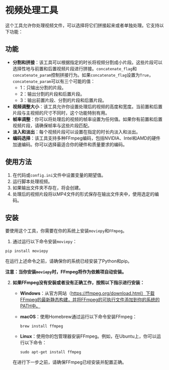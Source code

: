 # 视频处理工具

这个工具允许你处理视频文件，可以选择将它们拼接起来或者单独处理。它支持以下功能：

## 功能

- **分割和拼接**：该工具可以根据指定的时长将视频分割成小片段。这些片段可以选择性地与前置和后置视频片段进行拼接。`concatenate_flag`和`concatenate_param`控制拼接行为。如果`concatenate_flag`设置为`True`，`concatenate_param`可以有三个可能的值：
  - 1：只输出分割的片段。
  - 2：输出分割的片段和后置片段。
  - 3：输出前置片段、分割的片段和后置片段。
- **视频调整大小**：该工具允许你设置处理后的视频的高度和宽度。当前置和后置片段与主视频的尺寸不同时，这个功能特别有用。
- **帧率调整**：你可以将处理后的视频的帧率设置为任何值。如果你有前置和后置视频片段，请确保帧率与这些片段匹配。
- **淡入和淡出**：每个视频片段可以设置在指定的时长内淡入和淡出。
- **编码选择**：该工具支持多种FFmpeg编码，包括NVIDIA、Intel和AMD的硬件加速编码。你可以选择最适合你的硬件和质量要求的编码。

## 使用方法

1. 在代码或`config.ini`文件中设置变量的期望值。
2. 运行脚本处理视频。
3. 如果输出文件夹不存在，将会创建。
4. 处理后的视频片段将以MP4文件的形式保存在输出文件夹中，使用选定的编码。

## 安装

要使用这个工具，你需要在你的系统上安装`moviepy`和`FFmpeg`。

1. 通过运行以下命令安装`moviepy`：

```shell
pip install moviepy
```

在运行上述命令之前，请确保你的系统已经安装了Python和pip。

 **注意：当你安装`moviepy`时，FFmpeg将作为依赖项自动安装。**

2. **如果FFmpeg没有安装或者没有正确工作，按照以下指示进行安装：**

   - **Windows**：从官方网站（https://ffmpeg.org/download.html）下载FFmpeg的最新静态构建，并将FFmpeg的可执行文件添加到你的系统的PATH中。

   - **macOS**：使用Homebrew通过运行以下命令安装FFmpeg：

     ```shell
     brew install ffmpeg
     ```

   - **Linux**：使用你的包管理器安装FFmpeg。例如，在Ubuntu上，你可以运行以下命令：

     ```shell
     sudo apt-get install ffmpeg
     ```

   在进行下一步之前，请确保FFmpeg已经安装并配置正确。
